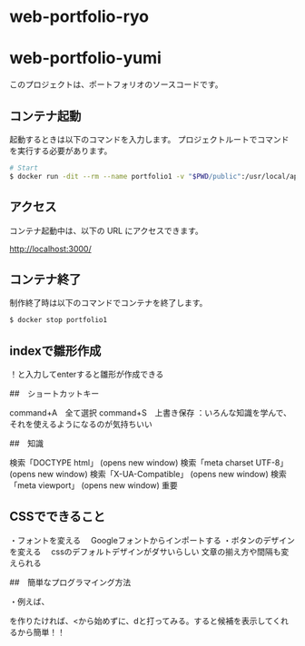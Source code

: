 # web-portfolio-ryo

# web-portfolio-yumi

このプロジェクトは、ポートフォリオのソースコードです。

## コンテナ起動

起動するときは以下のコマンドを入力します。
プロジェクトルートでコマンドを実行する必要があります。

```sh
# Start
$ docker run -dit --rm --name portfolio1 -v "$PWD/public":/usr/local/apache2/htdocs/ -p 3000:80 httpd:2.4-alpine
```

## アクセス

コンテナ起動中は、以下の URL にアクセスできます。

<http://localhost:3000/>

## コンテナ終了

制作終了時は以下のコマンドでコンテナを終了します。

```sh
$ docker stop portfolio1
```

## indexで雛形作成

！と入力してenterすると雛形が作成できる

##　ショートカットキー

command+A　全て選択
command+S　上書き保存
：いろんな知識を学んで、それを使えるようになるのが気持ちいい

##　知識

検索「DOCTYPE html」 (opens new window)
検索「meta charset UTF-8」 (opens new window)
検索「X-UA-Compatible」 (opens new window)
検索「meta viewport」 (opens new window) 重要

## CSSでできること
・フォントを変える
　Googleフォントからインポートする
・ボタンのデザインを変える
　cssのデフォルトデザインがダサいらしい
文章の揃え方や間隔も変えられる

##　簡単なプログラマイング方法

・例えば、<div>を作りたければ、<から始めずに、dと打ってみる。すると候補を表示してくれるから簡単！！

